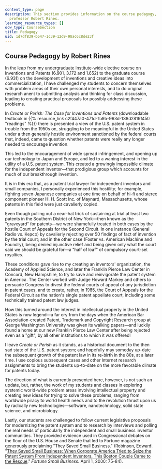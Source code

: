 ```yaml
---
content_type: page
description: This section provides information on the course pedagogy, written by
  professor Robert Rines.
learning_resource_types: []
ocw_type: CourseSection
title: Pedagogy
uid: 1d7df839-b547-1c39-12d9-98ac6c8de23f
---
```


Course Pedagogy by Robert Rines
-------------------------------

In the leap from my undergraduate Institute-wide elective course on Inventions and Patents (6.901, 3.172 and 1.652) to the graduate course (6.931) on the development of inventions and creative ideas into commercialization, I have challenged my students to concern themselves with problem areas of their own personal interests, and to do original research anent to submitting analysis and thinking for class discussion, leading to creating practical proposals for possibly addressing these problems.

In _Create or Perish: The Case for Inventions and Patents_ (downloadable textbook in {{% resource_link c2f447a0-471d-1b9b-993d-138d2819f450 "readings" %}}) there is presented a view of the U.S. patent system in trouble from the 1950s on, struggling to be meaningful in the United States under a then generally hostile environment sanctioned by the federal courts that, indeed, came to question whether patents were really any longer needed to encourage invention.

This led to the encouragement of wide spread infringement, and opening up our technology to Japan and Europe, and led to a waning interest in the utility of a U.S. patent system. This created a growingly impossible climate for the independent inventor—that prodigious group which accounts for much of our breakthrough invention.

It is in this era that, as a patent trial lawyer for independent inventors and small companies, I personally experienced this hostility; for example, fighting seven Japanese companies at one time on behalf of hi-fi and stereo component pioneer H. H. Scott Inc. of Maynard, Massachusetts, whose patents in this field were just cavalierly copied.

Even though pulling out a near-hat trick of sustaining at trial at least two patents in the Southern District of New York—then known as the "graveyard" for patents—we were shamefully treated in both cases by the hostile Court of Appeals for the Second Circuit. In one instance (General Radio vs. Kepco) by cavalierly rejecting over 50 findings of fact of invention by the trial court; and in the other case (Foster vs. American Machine and Foundry), being denied injunctive relief and being given only what the court said we should be grateful for—a "half of loaf" of compulsory court-set royalties.

These conditions gave rise to my creating an inventors' organization, the Academy of Applied Science, and later the Franklin Pierce Law Center in Concord, New Hampshire, to try to save and reinvigorate the patent system in America. The Center worked with Judge Howard Markey and others to persuade Congress to divest the federal courts of appeal of any jurisdiction in patent cases, and to create, rather, in 1985, the Court of Appeals for the Federal Circuit as the nation's single patent appellate court, including some technically trained patent law judges.

How this turned around the interest in intellectual property in the United States is now legend—a far cry from the days when the American Bar Association-created Patent, Trademark and Copyright Research group at George Washington University was given its walking papers—and luckily found a home at our new Franklin Pierce Law Center after being rejected even as a "gift", by all other institutions to which it was offered!

I leave _Create or Perish_ as it stands, as a historical document to the then sad state of the U.S. patent system; and hopefully may someday up-date the subsequent growth of the patent law in its re-birth in the 80s, at a later time. I use copious subsequent cases and other Internet research assignments to bring the students up-to-date on the more favorable climate for patents today.

The direction of what is currently presented here, however, is not such an update, but, rather, the work of my students and classes in exploring systemic world-wide problem areas involving intellectual property and creating new ideas for trying to solve these problems, ranging from worldwide piracy to world health needs and to the revolution thrust upon us by radically new technologies—software, nanotechnology, solid state science, and microbiology.

Lastly, our students are challenged to follow current legislative proposals for modernizing the patent system and to research by interviews and polling the real needs of particularly the independent and small business inventor communities. They provided evidence used in Congressional debates on the floor of the U.S. House and Senate that led to Fortune magazine generously proclaiming "They Saved Small Business." (Robinson, Edward. "[They Saved Small Business: When Corporate America Tried to Seize the Patent System From Independent Inventors, This Boston Couple Came to the Rescue](http://money.cnn.com/magazines/fsb/fsb_archive/2000/04/01/277559/index.htm)." _Fortune Small Business_. April 1, 2000: 75-84).